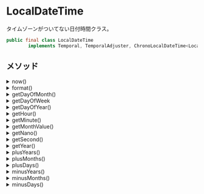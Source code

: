 # LocalDateTime

タイムゾーンがついてない日付時間クラス。

```java
public final class LocalDateTime
        implements Temporal, TemporalAdjuster, ChronoLocalDateTime<LocalDate>, Serializable {
```

## メソッド

<details><summary>now()</summary>

### now()

現在時刻を返します。

```java
public static LocalDateTime now();
```

</details>

<details><summary>format()</summary>

### format()

指定したフォーマッタでフォーマットします。

```java
public String format(DateTimeFormatter formatter);
```

</details>

<details><summary>getDayOfMonth()</summary>

### getDayOfMonth()

日付を返します。

```java
public int getDayOfMonth();
```

</details>


<details><summary>getDayOfWeek</summary>

### getDayOfWeek()

曜日を返します。

```java
public DayOfWeek getDayOfWeek();
```

</details>

<details><summary>getDayOfYear()</summary>

### getDayOfYear()

一年で何日目かを返します。

```java
public int getDayOfYear();
```

</details>

<details><summary>getHour()</summary>

### getHour()

時刻を返します。

```java
public int getHour();
```

</details>

<details><summary>getMinute()</summary>

### getMinute()

分を返します。

```java
public int getMinute();
```

</details>

<details><summary>getMonthValue()</summary>

### getMonthValue()

月を返します。

```java
public int getMonthValue();
```

</details>

<details><summary>getNano()</summary>

### getNano()

名の秒を返します。

```java
public int getNano() {
```

</details>

<details><summary>getSecond()</summary>

### getSecond()

秒を返します。

```java
public int getSecond();
```

</details>

<details><summary>getYear()</summary>

### getYear()

年を返します。

```java
public int getYear();
```

</details>

<details><summary>plusYears()</summary>

### plusYears()

年を足します。

```java
public LocalDateTime plusYears(long years);
```

</details>

<details><summary>plusMonths()</summary>

### plusMonths()

月を足します。

```java
public LocalDateTime plusMonths(long months);
```

</details>

<details><summary>plusDays()</summary>

### plusDays()

日にちを足します。

```java
public LocalDateTime plusDays(long days);
```

</details>

<details><summary>minusYears()</summary>

### minusYears()

年を引きます。

```java
public LocalDateTime minusYears(long years);
```

</details>

<details><summary>minusMonths()</summary>

### minusMonths()

月を引きます。

```java
public LocalDateTime minusMonths(long months);
```

</details>

<details><summary>minusDays()</summary>

### minusDays()

日にちを引きます。

```java
public LocalDateTime minusDays(long days);
```

</details>
